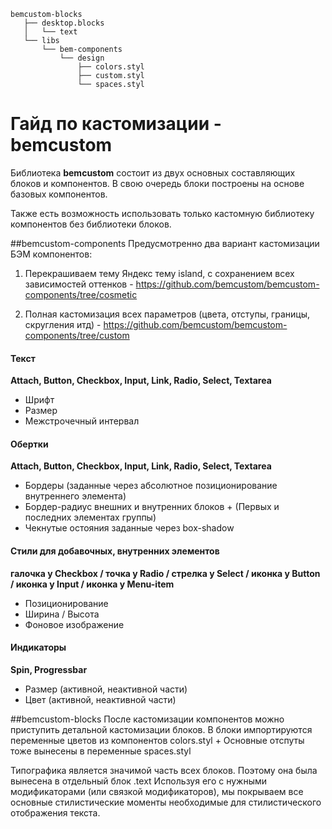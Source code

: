```
bemcustom-blocks
   ├── desktop.blocks
   │   └── text 
   └── libs
       └── bem-components
           └── design 
               ├── colors.styl
               ├── custom.styl
               └── spaces.styl 
```

# Гайд по кастомизации - bemcustom
Библиотека **bemcustom** состоит из двух основных составляющих блоков и компонентов. В свою очередь блоки построены на основе базовых компонентов. 

Также есть возможность использовать только кастомную библиотеку компонентов без библиотеки блоков. 

##bemcustom-components
Предусмотренно два вариант кастомизации БЭМ компонентов:

1. Перекрашиваем тему Яндекс тему island, с сохранением всех зависимостей оттенков - https://github.com/bemcustom/bemcustom-components/tree/cosmetic

2. Полная кастомизация всех параметров (цвета, отступы, границы, скругления итд) - https://github.com/bemcustom/bemcustom-components/tree/custom

#### Текст
**Attach, Button, Checkbox, Input, Link, Radio, Select, Textarea**

* Шрифт
* Размер
* Межстрочечный интервал


#### Обертки
**Attach, Button, Checkbox, Input, Link, Radio, Select, Textarea**
* Бордеры (заданные через абсолютное позиционирование внутреннего элемента)
* Бордер-радиус внешних и внутренних блоков + (Первых и последних элементах группы)
* Чекнутые остояния заданные через box-shadow


#### Стили для добавочных, внутренних элементов 
**галочка у Checkbox / точка у Radio / стрелка у Select / иконка у Button / иконка у Input / иконка у Menu-item**
	
* Позиционирование
* Ширина / Высота
* Фоновое изображение

	
#### Индикаторы
**Spin, Progressbar**

* Размер (активной, неактивной части)
* Цвет (активной, неактивной части)


##bemcustom-blocks
После кастомизации компонентов можно приступить детальной кастомизации блоков. В блоки импортируются переменные цветов из компонентов colors.styl + Основные отспуты тоже вынесены в переменные spaces.styl 

Типографика является значимой часть всех блоков. Поэтому она была вынесена в отдельный блок .text Используя его с нужными модификаторами (или связкой модификаторов), мы покрываем все основные стилистические моменты необходимые для стилистического отображения текста.

